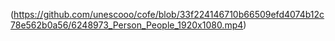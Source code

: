 
(https://github.com/unescooo/cofe/blob/33f224146710b66509efd4074b12c78e562b0a56/6248973_Person_People_1920x1080.mp4)
